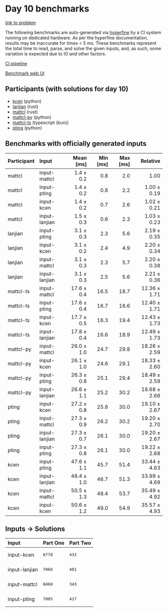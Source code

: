 # Day 10 benchmarks

[link to problem](https://adventofcode.com/2023/day/10)

The following benchmarks are auto-generated via
[hyperfine](https://github.com/sharkdp/hyperfine) by a CI system running on
dedicated hardware. As per the hyperfine documentation, results may be
inaccurate for times < 5 ms. These benchmarks represent the total time to read,
parse, and solve the given inputs, and, as such, some variation is expected due
to IO and other factors.

[CI pipeline](http://ci.papercode.net:8080/teams/main/pipelines/aoc2023)

[Benchmark web UI](https://aoc.ancalagon.black)


## Participants (with solutions for day 10)

- [kcen](https://github.com/kcen/aoc2023) (python)
- [lanjian](https://github.com/lanjian/aoc-2023) (rust)
- [mattcl](https://github.com/mattcl/aoc2023) (rust)
- [mattcl-py](https://github.com/mattcl/aoc2023-py) (python)
- [mattcl-ts](https://github.com/mattcl/aoc2023-js) (typescript (bun))
- [pting](https://github.com/pting/aoc2023) (python)


## Benchmarks with officially generated inputs

| Participant | Input | Mean [ms] | Min [ms] | Max [ms] | Relative |
|:---|:---|---:|---:|---:|---:|
| mattcl | input-mattcl | 1.4 ± 0.2 | 0.8 | 2.0 | 1.00 |
| mattcl | input-pting | 1.4 ± 0.2 | 0.8 | 2.2 | 1.00 ± 0.19 |
| mattcl | input-kcen | 1.4 ± 0.2 | 0.7 | 2.6 | 1.02 ± 0.21 |
| mattcl | input-lanjian | 1.5 ± 0.3 | 0.6 | 2.3 | 1.03 ± 0.23 |
| lanjian | input-pting | 3.1 ± 0.3 | 2.3 | 5.6 | 2.19 ± 0.35 |
| lanjian | input-kcen | 3.1 ± 0.2 | 2.4 | 4.9 | 2.20 ± 0.34 |
| lanjian | input-mattcl | 3.1 ± 0.3 | 2.3 | 5.7 | 2.20 ± 0.38 |
| lanjian | input-lanjian | 3.1 ± 0.3 | 2.5 | 5.6 | 2.21 ± 0.36 |
| mattcl-ts | input-mattcl | 17.6 ± 0.4 | 16.5 | 18.7 | 12.36 ± 1.71 |
| mattcl-ts | input-pting | 17.6 ± 0.4 | 16.7 | 18.6 | 12.40 ± 1.71 |
| mattcl-ts | input-kcen | 17.7 ± 0.5 | 16.3 | 19.4 | 12.43 ± 1.73 |
| mattcl-ts | input-lanjian | 17.8 ± 0.4 | 16.6 | 18.9 | 12.49 ± 1.73 |
| mattcl-py | input-mattcl | 26.0 ± 1.0 | 24.7 | 29.8 | 18.26 ± 2.59 |
| mattcl-py | input-kcen | 26.1 ± 1.0 | 24.6 | 29.1 | 18.33 ± 2.60 |
| mattcl-py | input-pting | 26.3 ± 0.8 | 25.1 | 29.4 | 18.49 ± 2.59 |
| mattcl-py | input-lanjian | 26.6 ± 1.1 | 25.2 | 30.2 | 18.68 ± 2.66 |
| pting | input-kcen | 27.2 ± 0.8 | 25.8 | 30.0 | 19.10 ± 2.67 |
| pting | input-mattcl | 27.3 ± 0.9 | 26.2 | 30.2 | 19.20 ± 2.70 |
| pting | input-lanjian | 27.3 ± 0.7 | 26.1 | 30.0 | 19.20 ± 2.67 |
| pting | input-pting | 27.3 ± 0.8 | 26.1 | 30.0 | 19.22 ± 2.68 |
| kcen | input-pting | 47.6 ± 1.1 | 45.7 | 51.4 | 33.44 ± 4.63 |
| kcen | input-lanjian | 48.4 ± 1.0 | 46.7 | 51.3 | 33.99 ± 4.69 |
| kcen | input-mattcl | 50.5 ± 1.3 | 48.4 | 53.7 | 35.49 ± 4.92 |
| kcen | input-kcen | 50.6 ± 1.2 | 49.0 | 54.9 | 35.57 ± 4.93 |


## Inputs -> Solutions

| Input | Part One | Part Two |
|:---|:---|:---|
|input-kcen|<pre>6778</pre>|<pre>433</pre>|
|input-lanjian|<pre>7066</pre>|<pre>401</pre>|
|input-mattcl|<pre>6860</pre>|<pre>343</pre>|
|input-pting|<pre>7005</pre>|<pre>417</pre>|